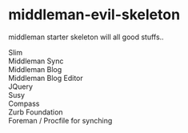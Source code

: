 middleman-evil-skeleton
=======================

middleman starter skeleton will all good stuffs..

Slim   
Middleman Sync   
Middleman Blog    
Middleman Blog Editor    
JQuery    
Susy    
Compass    
Zurb Foundation    
Foreman / Procfile for synching
